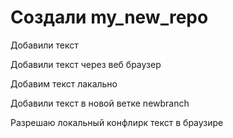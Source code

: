 # Создали  my_new_repo

Добавили текст

Добавили текст через веб браузер 

Добавим текст лакально

Добавили текст в новой ветке newbranch

Разрешаю локальный конфлирк текст в браузире
 
